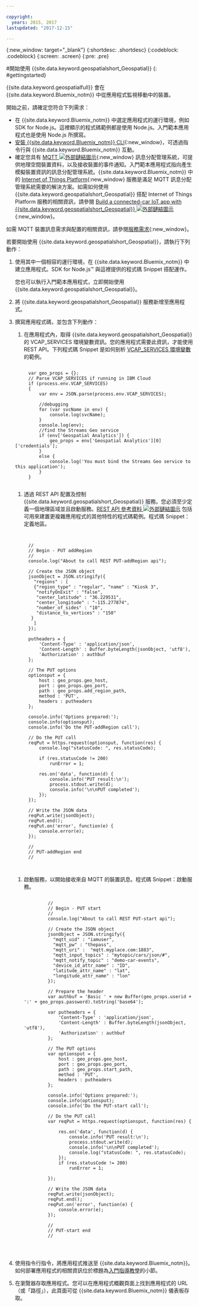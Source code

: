 ```yaml
---

copyright:
  years: 2015, 2017
lastupdated: "2017-12-15"

---
```


<!-- Attribute definitions -->
{:new_window: target="_blank"}
{:shortdesc: .shortdesc}
{:codeblock: .codeblock}
{:screen: .screen}
{:pre: .pre}


#開始使用 {{site.data.keyword.geospatialshort_Geospatial}}
{: #gettingstarted}

{{site.data.keyword.geospatialfull}} 會在 {{site.data.keyword.Bluemix_notm}} 中從應用程式監視移動中的裝置。

開始之前，請確定您符合下列需求：

* 在 {{site.data.keyword.Bluemix_notm}} 中選定應用程式的運行環境，例如 SDK for Node.js。這裡顯示的程式碼範例都是使用 Node.js。入門範本應用程式也是使用 Node.js 所撰寫。
* [安裝 {{site.data.keyword.Bluemix_notm}} CLI](https://console.bluemix.net/docs/cli/reference/bluemix_cli/get_started.html#getting-started){:new_window}，可透過指令行與 {{site.data.keyword.Bluemix_notm}} 互動。
* 確定您具有 [MQTT ![外部鏈結圖示](../../icons/launch-glyph.svg "外部鏈結圖示")](http://mqtt.org/){:new_window} 訊息分配管理系統，可提供地理空間裝置資料，以及接收裝置的事件通知。入門範本應用程式指向產生模擬裝置資訊的訊息分配管理系統。{{site.data.keyword.Bluemix_notm}} 中的 [Internet of Things Platform](https://console.bluemix.net/catalog/services/internet-of-things-platform/){:new_window} 服務是滿足 MQTT 訊息分配管理系統需要的解決方案。如需如何使用 {{site.data.keyword.geospatialshort_Geospatial}} 搭配 Internet of Things Platform 服務的相關資訊，請參閱 [Build a connected-car IoT app with {{site.data.keyword.geospatialshort_Geospatial}} ![外部鏈結圖示](../../icons/launch-glyph.svg "外部鏈結圖示")](http://www.ibm.com/developerworks/mobile/library/mo-connectedcar-app/index.html){:new_window}。

如需 MQTT 裝置訊息需求與配置的相關資訊，請參閱[服務需求](/docs/services/geospatial/requirements.html){:new_window}。


若要開始使用 {{site.data.keyword.geospatialshort_Geospatial}}，請執行下列動作：

1. 使用其中一個相容的運行環境，在 {{site.data.keyword.Bluemix_notm}} 中建立應用程式。SDK for Node.js™ 與這裡提供的程式碼 Snippet 搭配運作。

	您也可以執行入門範本應用程式，立即開始使用 {{site.data.keyword.geospatialshort_Geospatial}}。

1. 將 {{site.data.keyword.geospatialshort_Geospatial}} 服務新增至應用程式。
1. 撰寫應用程式碼，並包含下列動作：

	1. 在應用程式內，取得 {{site.data.keyword.geospatialshort_Geospatial}} 的 VCAP_SERVICES 環境變數資訊。您的應用程式需要此資訊，才能使用 REST API。下列程式碼 Snippet 是如何剖析 [VCAP_SERVICES 環境變數](/docs/services/geospatial/vcap_services.html)的範例。
	<pre><code>		 	
		var geo_props = {};
		// Parse VCAP_SERVICES if running in IBM Cloud
		if (process.env.VCAP_SERVICES)
		{
			var env = JSON.parse(process.env.VCAP_SERVICES);

			//debugging
			for (var svcName in env) {
				console.log(svcName);
			}
			console.log(env);
			//find the Streams Geo service
			if (env['Geospatial Analytics']) {
				geo_props = env['Geospatial Analytics'][0]['credentials'];
			}
			else {
				console.log('You must bind the Streams Geo service to this application');
			}
		}
	</code></pre>
	1. 透過 REST API 配置及控制 {{site.data.keyword.geospatialshort_Geospatial}} 服務。您必須至少定義一個地理區域並且啟動服務。[REST API 參考資料 ![外部鏈結圖示](../../icons/launch-glyph.svg "外部鏈結圖示")](https://console.bluemix.net/apidocs/246) 包括可用來建置更複雜應用程式的其他特性的程式碼範例。程式碼 Snippet：定義地區。
	<pre><code>

		//
		// Begin - PUT addRegion
		//
		console.log("About to call REST PUT-addRegion api");  

		// Create the JSON object
		jsonObject = JSON.stringify({
		  "regions" : [
		  {"region_type" : "regular", "name" : "Kiosk 3",
		   "notifyOnExit" : "false",
		   "center_latitude" : "36.229531",
		   "center_longitude" : "-115.277874",
		   "number_of_sides" : "10",
		   "distance_to_vertices" : "150"
		 }
		  ]
		});

		putheaders = {
		    'Content-Type' : 'application/json',
		    'Content-Length' : Buffer.byteLength(jsonObject, 'utf8'),
		    'Authorization' : authbuf
		};

		// The PUT options
		optionsput = {
		    host : geo_props.geo_host,
		    port : geo_props.geo_port,
		    path : geo_props.add_region_path,
		    method : 'PUT',
		    headers : putheaders
		};

		console.info('Options prepared:');
		console.info(optionsput);
		console.info('Do the PUT-addRegion call');

		// Do the PUT call
		reqPut = https.request(optionsput, function(res) {
		    console.log("statusCode: ", res.statusCode);

		    if (res.statusCode != 200)
		        runError = 1;

		    res.on('data', function(d) {
		        console.info('PUT result:\n');
		        process.stdout.write(d);
		        console.info('\n\nPUT completed');
		    });
		});

		// Write the JSON data
		reqPut.write(jsonObject);
		reqPut.end();
		reqPut.on('error', function(e) {
		    console.error(e);
		});

		//
		// PUT-addRegion end
		//

		</code></pre>
	1. 啟動服務，以開始接收來自 MQTT 的裝置訊息。程式碼 Snippet：啟動服務。

		<pre><code>							
				//
				// Begin - PUT start
				//
				console.log("About to call REST PUT-start api");  

				// Create the JSON object
				jsonObject = JSON.stringify({
				  "mqtt_uid" : "iamuser",
				  "mqtt_pw" : "thepass",
				  "mqtt_uri" :  "mqtt.myplace.com:1883",
				  "mqtt_input_topics" : "mytopic/cars/json/#",
				  "mqtt_notify_topic" : "demo-car-events",
				  "device_id_attr_name" : "ID",
				  "latitude_attr_name" : "lat",
				  "longitude_attr_name" : "lon"
				});

				// Prepare the header
				var authbuf = 'Basic ' + new Buffer(geo_props.userid + ':' + geo_props.password).toString('base64');

				var putheaders = {
				    'Content-Type' : 'application/json',
				    'Content-Length' : Buffer.byteLength(jsonObject, 'utf8'),
				    'Authorization' : authbuf
				};

				// The PUT options
				var optionsput = {
				    host : geo_props.geo_host,
				    port : geo_props.geo_port,
				    path : geo_props.start_path,
				    method : 'PUT',
				    headers : putheaders
				};

				console.info('Options prepared:');
				console.info(optionsput);
				console.info('Do the PUT-start call');

				// Do the PUT call
				var reqPut = https.request(optionsput, function(res) {

				    res.on('data', function(d) {
				        console.info('PUT result:\n');
				        process.stdout.write(d);
				        console.info('\n\nPUT completed');
				        console.log("statusCode: ", res.statusCode);
				    });
				    if (res.statusCode != 200)
				        runError = 1;

				});

				// Write the JSON data
				reqPut.write(jsonObject);
				reqPut.end();
				reqPut.on('error', function(e) {
				    console.error(e);
				});

				//
				// PUT-start end
				//
	</code></pre>
      
1. 使用指令行指令，將應用程式推送至 {{site.data.keyword.Bluemix_notm}}。如何部署應用程式的相關資訊位於標題為[入門指導教學](/docs/services/geospatial/pushing_starter_app.html)的小節。

1. 在瀏覽器存取應用程式。您可以在應用程式概觀頁面上找到應用程式的 URL（或「路徑」），此頁面可從 {{site.data.keyword.Bluemix_notm}} 儀表板存取。

